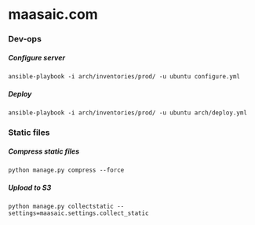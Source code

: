 # maasaic.com

### Dev-ops

##### Configure server
```
ansible-playbook -i arch/inventories/prod/ -u ubuntu configure.yml

```

##### Deploy
```
ansible-playbook -i arch/inventories/prod/ -u ubuntu arch/deploy.yml
```


### Static files

##### Compress static files
```
python manage.py compress --force
```

##### Upload to S3
```
python manage.py collectstatic --settings=maasaic.settings.collect_static
```
